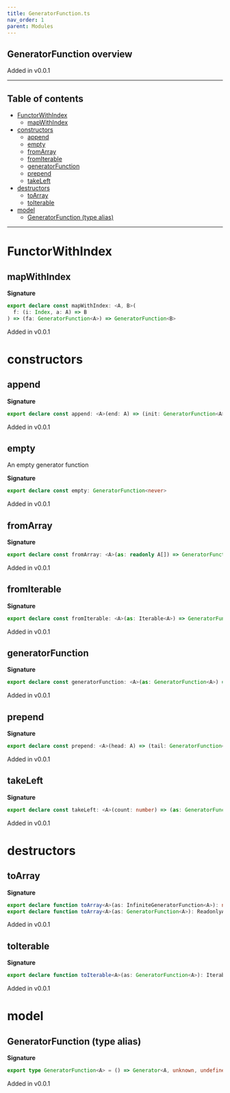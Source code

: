 ```yaml
---
title: GeneratorFunction.ts
nav_order: 1
parent: Modules
---
```


## GeneratorFunction overview

Added in v0.0.1

---

<h2 class="text-delta">Table of contents</h2>

- [FunctorWithIndex](#functorwithindex)
  - [mapWithIndex](#mapwithindex)
- [constructors](#constructors)
  - [append](#append)
  - [empty](#empty)
  - [fromArray](#fromarray)
  - [fromIterable](#fromiterable)
  - [generatorFunction](#generatorfunction)
  - [prepend](#prepend)
  - [takeLeft](#takeleft)
- [destructors](#destructors)
  - [toArray](#toarray)
  - [toIterable](#toiterable)
- [model](#model)
  - [GeneratorFunction (type alias)](#generatorfunction-type-alias)

---

# FunctorWithIndex

## mapWithIndex

**Signature**

```ts
export declare const mapWithIndex: <A, B>(
  f: (i: Index, a: A) => B
) => (fa: GeneratorFunction<A>) => GeneratorFunction<B>
```

Added in v0.0.1

# constructors

## append

**Signature**

```ts
export declare const append: <A>(end: A) => (init: GeneratorFunction<A>) => NonEmptyGeneratorFunction<A>
```

Added in v0.0.1

## empty

An empty generator function

**Signature**

```ts
export declare const empty: GeneratorFunction<never>
```

Added in v0.0.1

## fromArray

**Signature**

```ts
export declare const fromArray: <A>(as: readonly A[]) => GeneratorFunction<A>
```

Added in v0.0.1

## fromIterable

**Signature**

```ts
export declare const fromIterable: <A>(as: Iterable<A>) => GeneratorFunction<A>
```

Added in v0.0.1

## generatorFunction

**Signature**

```ts
export declare const generatorFunction: <A>(as: GeneratorFunction<A>) => GeneratorFunction<A>
```

Added in v0.0.1

## prepend

**Signature**

```ts
export declare const prepend: <A>(head: A) => (tail: GeneratorFunction<A>) => NonEmptyGeneratorFunction<A>
```

Added in v0.0.1

## takeLeft

**Signature**

```ts
export declare const takeLeft: <A>(count: number) => (as: GeneratorFunction<A>) => GeneratorFunction<A>
```

Added in v0.0.1

# destructors

## toArray

**Signature**

```ts
export declare function toArray<A>(as: InfiniteGeneratorFunction<A>): never
export declare function toArray<A>(as: GeneratorFunction<A>): ReadonlyArray<A>
```

Added in v0.0.1

## toIterable

**Signature**

```ts
export declare function toIterable<A>(as: GeneratorFunction<A>): Iterable<A>
```

Added in v0.0.1

# model

## GeneratorFunction (type alias)

**Signature**

```ts
export type GeneratorFunction<A> = () => Generator<A, unknown, undefined>
```

Added in v0.0.1
